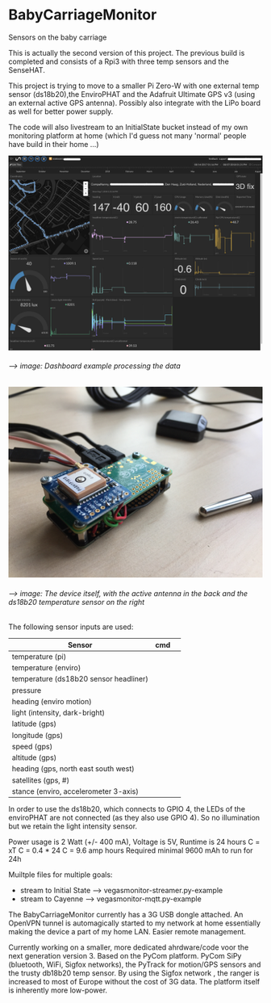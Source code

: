 # BabyCarriageMonitor
Sensors on the baby carriage

This is actually the second version of this project. The previous build is completed and consists of a Rpi3 with three temp sensors and the SenseHAT.

This project is trying to move to a smaller Pi Zero-W with one external temp sensor (ds18b20),the EnviroPHAT and the Adafruit Ultimate GPS v3 (using an external active GPS antenna). Possibly also integrate with the LiPo board as well for better power supply. 

The code will also livestream to an InitialState bucket instead of my own monitoring platform at home (which I'd guess not 
many 'normal' people have build in their home ...)

![dashboard example](https://github.com/jinjirosan/BabyCarriageMonitor/blob/master/images/initialstate-dashboard2.png)
###### --> image: Dashboard example processing the data
![device](https://github.com/jinjirosan/BabyCarriageMonitor/blob/master/images/stokkezerobuild.jpg)
###### --> image: The device itself, with the active antenna in the back and the ds18b20 temperature sensor on the right

The following sensor inputs are used:

| Sensor        | cmd           |  |
| ------------- |:-------------:| -----:|
| temperature (pi)     |  |  |
| temperature (enviro)     |       |   |
| temperature (ds18b20 sensor headliner)	 |      |    |
| pressure |       |   |
| heading (enviro motion) |       |   |
| light (intensity, dark-bright) |       |  |
| latitude (gps) |       |    |
| longitude (gps) |       |   |
| speed (gps) |      |    |
| altitude (gps) |      |    |
| heading (gps, north east south west) |       |    |
| satellites (gps, #) |      |    |
| stance (enviro, accelerometer 3-axis)	 |       |  |

In order to use the ds18b20, which connects to GPIO 4, the LEDs of the enviroPHAT are not connected (as they also use GPIO 4). So no illumination but we retain the light intensity sensor.

Power usage is 2 Watt (+/- 400 mA), Voltage is 5V, Runtime is 24 hours
C = xT
C = 0.4 * 24
C = 9.6 amp hours
Required minimal 9600 mAh to run for 24h

Muiltple files for multiple goals:
- stream to Initial State --> vegasmonitor-streamer.py-example
- stream to Cayenne --> vegasmonitor-mqtt.py-example

The BabyCarriageMonitor currently has a 3G USB dongle attached. An OpenVPN tunnel is automagically started to my network at home essentially making the device a part of my home LAN. Easier remote management.

Currently working on a smaller, more dedicated ahrdware/code voor the next generation version 3. Based on the PyCom platform. PyCom SiPy (bluetooth, WiFi, Sigfox networks), the PyTrack for motion/GPS sensors and the trusty db18b20 temp sensor. By using the Sigfox network , the ranger is increased to most of Europe without the cost of 3G data. The platform itself is inherently more low-power.
